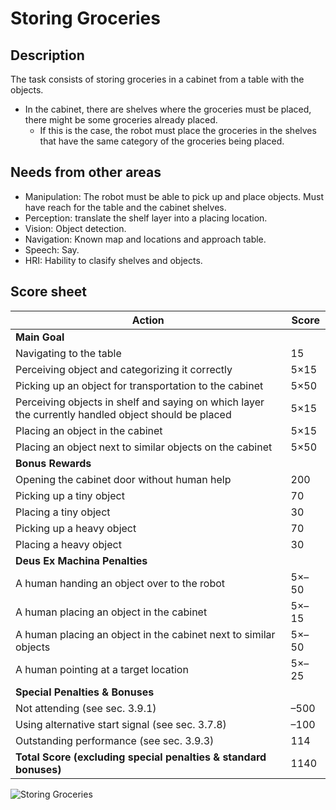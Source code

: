 # Storing Groceries

## Description

The task consists of storing groceries in a cabinet from a table with the objects. 

- In the cabinet, there are shelves where the groceries must be placed, there might be some groceries already placed.
  - If this is the case, the robot must place the groceries in the shelves that have the same category of the groceries being placed.

## Needs from other areas

- Manipulation: The robot must be able to pick up and place objects. Must have reach for the table and the cabinet shelves.
- Perception: translate the shelf layer into a placing location.
- Vision: Object detection.
- Navigation: Known map and locations and approach table.
- Speech: Say.
- HRI: Hability to clasify shelves and objects.

## Score sheet

| Action | Score |
| ---- | ---- |
| **Main Goal** | |
| Navigating to the table | 15 |
| Perceiving object and categorizing it correctly | 5×15 | 
| Picking up an object for transportation to the cabinet | 5×50 |
| Perceiving objects in shelf and saying on which layer the currently handled object should be placed | 5×15 |
| Placing an object in the cabinet | 5×15 |
| Placing an object next to similar objects on the cabinet | 5×50 |
| **Bonus Rewards** | |
| Opening the cabinet door without human help | 200 |
| Picking up a tiny object | 70 |
| Placing a tiny object | 30 |
| Picking up a heavy object | 70 |
| Placing a heavy object | 30 |
| **Deus Ex Machina Penalties** | |
| A human handing an object over to the robot | 5×–50 |
| A human placing an object in the cabinet | 5×–15 |
| A human placing an object in the cabinet next to similar objects | 5×–50 |
| A human pointing at a target location | 5×–25 |
| **Special Penalties & Bonuses** | |
| Not attending (see sec. 3.9.1) | –500 |
| Using alternative start signal (see sec. 3.7.8) | –100 |
| Outstanding performance (see sec. 3.9.3) | 114 | 
| **Total Score (excluding special penalties & standard bonuses)** | 1140 |

![Storing Groceries](/assets/tasks/StoringGroceries.png)